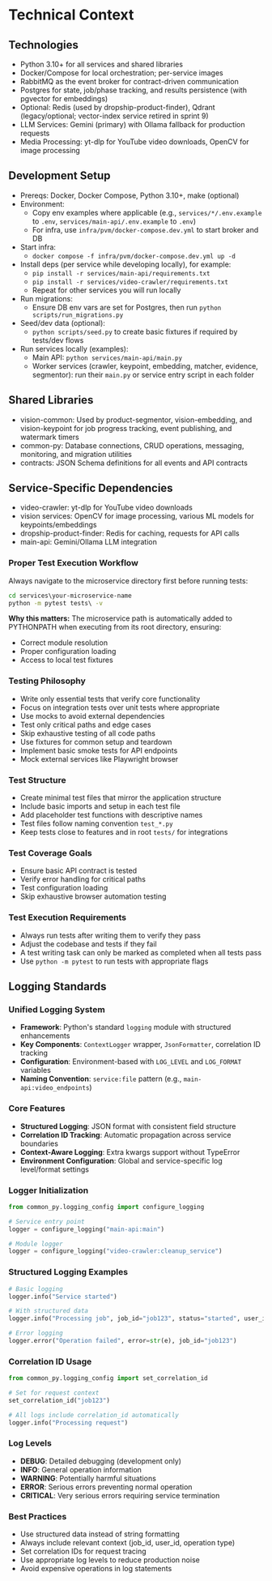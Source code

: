 # Technical Context

## Technologies
- Python 3.10+ for all services and shared libraries
- Docker/Compose for local orchestration; per-service images
- RabbitMQ as the event broker for contract-driven communication
- Postgres for state, job/phase tracking, and results persistence (with pgvector for embeddings)
- Optional: Redis (used by dropship-product-finder), Qdrant (legacy/optional; vector-index service retired in sprint 9)
- LLM Services: Gemini (primary) with Ollama fallback for production requests
- Media Processing: yt-dlp for YouTube video downloads, OpenCV for image processing

## Development Setup
- Prereqs: Docker, Docker Compose, Python 3.10+, make (optional)
- Environment:
  - Copy env examples where applicable (e.g., `services/*/.env.example` to `.env`, `services/main-api/.env.example` to `.env`)
  - For infra, use `infra/pvm/docker-compose.dev.yml` to start broker and DB
- Start infra:
  - `docker compose -f infra/pvm/docker-compose.dev.yml up -d`
- Install deps (per service while developing locally), for example:
  - `pip install -r services/main-api/requirements.txt`
  - `pip install -r services/video-crawler/requirements.txt`
  - Repeat for other services you will run locally
- Run migrations:
  - Ensure DB env vars are set for Postgres, then run `python scripts/run_migrations.py`
- Seed/dev data (optional):
  - `python scripts/seed.py` to create basic fixtures if required by tests/dev flows
- Run services locally (examples):
  - Main API: `python services/main-api/main.py`
  - Worker services (crawler, keypoint, embedding, matcher, evidence, segmentor): run their `main.py` or service entry script in each folder

## Shared Libraries
- vision-common: Used by product-segmentor, vision-embedding, and vision-keypoint for job progress tracking, event publishing, and watermark timers
- common-py: Database connections, CRUD operations, messaging, monitoring, and migration utilities
- contracts: JSON Schema definitions for all events and API contracts

## Service-Specific Dependencies
- video-crawler: yt-dlp for YouTube video downloads
- vision services: OpenCV for image processing, various ML models for keypoints/embeddings
- dropship-product-finder: Redis for caching, requests for API calls
- main-api: Gemini/Ollama LLM integration

### Proper Test Execution Workflow

Always navigate to the microservice directory first before running tests:
```cmd
cd services\your-microservice-name
python -m pytest tests\ -v
```

**Why this matters:**
The microservice path is automatically added to PYTHONPATH when executing from its root directory, ensuring:
- Correct module resolution
- Proper configuration loading
- Access to local test fixtures
### Testing Philosophy
- Write only essential tests that verify core functionality
- Focus on integration tests over unit tests where appropriate
- Use mocks to avoid external dependencies
- Test only critical paths and edge cases
- Skip exhaustive testing of all code paths
- Use fixtures for common setup and teardown
- Implement basic smoke tests for API endpoints
- Mock external services like Playwright browser

### Test Structure
- Create minimal test files that mirror the application structure
- Include basic imports and setup in each test file
- Add placeholder test functions with descriptive names
- Test files follow naming convention `test_*.py`
- Keep tests close to features and in root `tests/` for integrations

### Test Coverage Goals
- Ensure basic API contract is tested
- Verify error handling for critical paths
- Test configuration loading
- Skip exhaustive browser automation testing

### Test Execution Requirements
- Always run tests after writing them to verify they pass
- Adjust the codebase and tests if they fail
- A test writing task can only be marked as completed when all tests pass
- Use `python -m pytest` to run tests with appropriate flags

## Logging Standards

### Unified Logging System
- **Framework**: Python's standard `logging` module with structured enhancements
- **Key Components**: `ContextLogger` wrapper, `JsonFormatter`, correlation ID tracking
- **Configuration**: Environment-based with `LOG_LEVEL` and `LOG_FORMAT` variables
- **Naming Convention**: `service:file` pattern (e.g., `main-api:video_endpoints`)

### Core Features
- **Structured Logging**: JSON format with consistent field structure
- **Correlation ID Tracking**: Automatic propagation across service boundaries
- **Context-Aware Logging**: Extra kwargs support without TypeError
- **Environment Configuration**: Global and service-specific log level/format settings

### Logger Initialization
```python
from common_py.logging_config import configure_logging

# Service entry point
logger = configure_logging("main-api:main")

# Module logger
logger = configure_logging("video-crawler:cleanup_service")
```

### Structured Logging Examples
```python
# Basic logging
logger.info("Service started")

# With structured data
logger.info("Processing job", job_id="job123", status="started", user_id="user456")

# Error logging
logger.error("Operation failed", error=str(e), job_id="job123")
```

### Correlation ID Usage
```python
from common_py.logging_config import set_correlation_id

# Set for request context
set_correlation_id("job123")

# All logs include correlation_id automatically
logger.info("Processing request")
```

### Log Levels
- **DEBUG**: Detailed debugging (development only)
- **INFO**: General operation information
- **WARNING**: Potentially harmful situations
- **ERROR**: Serious errors preventing normal operation
- **CRITICAL**: Very serious errors requiring service termination

### Best Practices
- Use structured data instead of string formatting
- Always include relevant context (job_id, user_id, operation type)
- Set correlation IDs for request tracing
- Use appropriate log levels to reduce production noise
- Avoid expensive operations in log statements